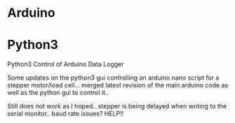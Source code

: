 # Arduino
# Python3 
Python3 Control of Arduino Data Logger


Some updates on the python3 gui controlling an arduino nano script for a stepper motor/load cell... 
merged latest revision of the main arduino code as well as the python gui to control it.. 

Still does not work as I hoped.. stepper is being delayed when writing to the serial monitor.. baud rate issues? 
HELP!! 

